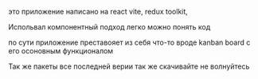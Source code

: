 это приложение написано на react vite, redux toolkit, 

Испольвал компонентный подход легко можно понять код 

по сути приложение преставояет из себя что-то вроде kanban  board с его осоновным функционалом 

Так же пакеты все последней верии так же скачивайте не волнуйтесь
